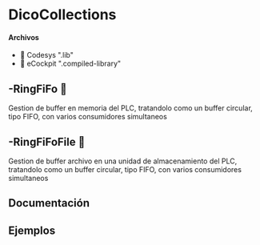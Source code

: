 # DicoCollections
#### Archivos
- :orange_book: Codesys ".lib"               
- :green_book: eCockpit ".compiled-library"   

## -RingFiFo :green_book:
  Gestion de buffer en memoria del PLC, tratandolo como un buffer circular, tipo FIFO, con varios consumidores simultaneos

## -RingFiFoFile :green_book:
  Gestion de buffer archivo en una unidad de almacenamiento del PLC, tratandolo como un buffer circular, tipo FIFO, con varios    consumidores simultaneos



## Documentación

## Ejemplos

